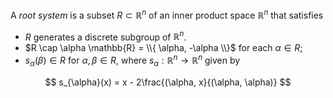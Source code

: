 A *root system* is a subset $R \subset \mathbb{R}^n$ of an inner product space $\mathbb{R}^n$ that satisfies

- $R$ generates a discrete subgroup of $\mathbb{R}^n$.
- $R \cap \alpha \mathbb{R} = \\{ \alpha, -\alpha \\}$ for each $\alpha \in R$;
- $s_{\alpha}(\beta) \in R$ for $\alpha, \beta \in R$, where $s_\alpha: \mathbb{R}^n \to \mathbb{R}^n$ given by

$$
s_{\alpha}(x) = x - 2\frac{(\alpha, x}{(\alpha, \alpha)}
$$
